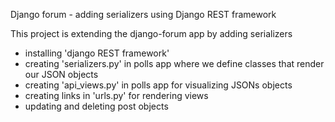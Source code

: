 Django forum - adding serializers using Django REST framework

This project is extending the django-forum app by adding serializers

- installing 'django REST framework'
- creating 'serializers.py' in polls app where we define classes that render our JSON objects
- creating 'api_views.py' in polls app for visualizing JSONs objects
- creating links in 'urls.py' for rendering views
- updating and deleting post objects

